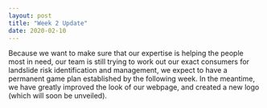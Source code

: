 ```yaml
---
layout: post
title: "Week 2 Update"
date: 2020-02-10
---
```


Because we want to make sure that our expertise is helping the people most in need, our team is still trying to work out our exact consumers for landslide risk identification and management, we expect to have a permanent game plan established by the following week. In the meantime, we have greatly improved the look of our webpage, and created a new logo (which will soon be unveiled).
